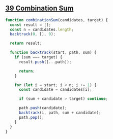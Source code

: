 ## [39 Combination Sum](https://leetcode.com/problems/combination-sum/description/)

<!-- notecardId: 1745434913902 -->

```js
function combinationSum(candidates, target) {
  const result = [];
  const n = candidates.length;
  backtrack(0, [], 0);

  return result;

  function backtrack(start, path, sum) {
    if (sum === target) {
      result.push([...path]);

      return;
    }

    for (let i = start; i < n; i += 1) {
      const candidate = candidates[i];

      if (sum + candidate > target) continue;

      path.push(candidate);
      backtrack(i, path, sum + candidate);
      path.pop();
    }
  }
}
```
